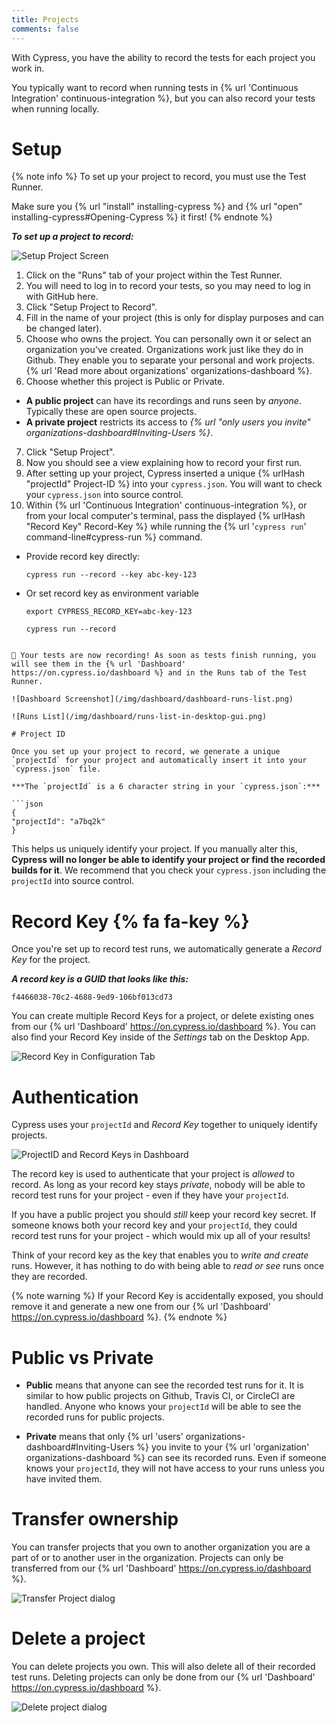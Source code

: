 ```yaml
---
title: Projects
comments: false
---
```


With Cypress, you have the ability to record the tests for each project you work in.

You typically want to record when running tests in {% url 'Continuous Integration' continuous-integration %}, but you can also record your tests when running locally.

# Setup

{% note info %}
To set up your project to record, you must use the Test Runner.

Make sure you {% url "install" installing-cypress %} and {% url "open" installing-cypress#Opening-Cypress %} it first!
{% endnote %}

***To set up a project to record:***

![Setup Project Screen](/img/dashboard/setup-to-record.gif)

1. Click on the "Runs" tab of your project within the Test Runner.
2. You will need to log in to record your tests, so you may need to log in with GitHub here.
3. Click "Setup Project to Record".
4. Fill in the name of your project (this is only for display purposes and can be changed later).
5. Choose who owns the project. You can personally own it or select an organization you've created. Organizations work just like they do in Github. They enable you to separate your personal and work projects. {% url 'Read more about organizations' organizations-dashboard %}.
6. Choose whether this project is Public or Private.
  - **A public project** can have its recordings and runs seen by *anyone*. Typically these are open source projects.
  - **A private project** restricts its access to *{% url "only users you invite" organizations-dashboard#Inviting-Users %}*.
7. Click "Setup Project".
8. Now you should see a view explaining how to record your first run.
9. After setting up your project, Cypress inserted a unique {% urlHash "projectId" Project-ID %} into your `cypress.json`. You will want to check your `cypress.json` into source control.
10. Within {% url 'Continuous Integration' continuous-integration %}, or from your local computer's terminal, pass the displayed {% urlHash "Record Key" Record-Key %} while running the {% url '`cypress run`' command-line#cypress-run %} command.
  - Provide record key directly:
    ```shell
    cypress run --record --key abc-key-123
    ```

  - Or set record key as environment variable
    ```shell
    export CYPRESS_RECORD_KEY=abc-key-123
    ```
    ```shell
    cypress run --record
  ```

🎉 Your tests are now recording! As soon as tests finish running, you will see them in the {% url 'Dashboard' https://on.cypress.io/dashboard %} and in the Runs tab of the Test Runner.

![Dashboard Screenshot](/img/dashboard/dashboard-runs-list.png)

![Runs List](/img/dashboard/runs-list-in-desktop-gui.png)

# Project ID

Once you set up your project to record, we generate a unique `projectId` for your project and automatically insert it into your `cypress.json` file.

***The `projectId` is a 6 character string in your `cypress.json`:***

```json
{
  "projectId": "a7bq2k"
}
```

This helps us uniquely identify your project. If you manually alter this, **Cypress will no longer be able to identify your project or find the recorded builds for it**. We recommend that you check your `cypress.json` including the `projectId` into source control.

# Record Key {% fa fa-key %}

Once you're set up to record test runs, we automatically generate a *Record Key* for the project.

***A record key is a GUID that looks like this:***

```text
f4466038-70c2-4688-9ed9-106bf013cd73
```

You can create multiple Record Keys for a project, or delete existing ones from our {% url 'Dashboard' https://on.cypress.io/dashboard %}. You can also find your Record Key inside of the *Settings* tab on the Desktop App.

![Record Key in Configuration Tab](/img/dashboard/record-key-shown-in-desktop-gui-configuration.png)

# Authentication

Cypress uses your `projectId` and *Record Key* together to uniquely identify projects.

![ProjectID and Record Keys in Dashboard](/img/dashboard/project-id-and-record-key-shown-in-dashboard.png)

The record key is used to authenticate that your project is *allowed* to record. As long as your record key stays *private*, nobody will be able to record test runs for your project - even if they have your `projectId`.

If you have a public project you should *still* keep your record key secret. If someone knows both your record key and your `projectId`, they could record test runs for your project - which would mix up all of your results!

Think of your record key as the key that enables you to *write and create* runs. However, it has nothing to do with being able to *read or see* runs once they are recorded.

{% note warning  %}
If your Record Key is accidentally exposed, you should remove it and generate a new one from our {% url 'Dashboard' https://on.cypress.io/dashboard %}.
{% endnote %}

# Public vs Private

- **Public** means that anyone can see the recorded test runs for it. It is similar to how public projects on Github, Travis CI, or CircleCI are handled. Anyone who knows your `projectId` will be able to see the recorded runs for public projects.

- **Private** means that only {% url 'users' organizations-dashboard#Inviting-Users %} you invite to your {% url 'organization' organizations-dashboard %} can see its recorded runs. Even if someone knows your `projectId`, they will not have access to your runs unless you have invited them.

# Transfer ownership

You can transfer projects that you own to another organization you are a part of or to another user in the organization. Projects can only be transferred from our {% url 'Dashboard' https://on.cypress.io/dashboard %}.

![Transfer Project dialog](/img/dashboard/transfer-ownership-of-project-dialog.png)

# Delete a project

You can delete projects you own. This will also delete all of their recorded test runs. Deleting projects can only be done from our {% url 'Dashboard' https://on.cypress.io/dashboard %}.

![Delete project dialog](/img/dashboard/remove-project-dialog.png)
